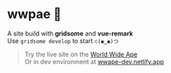 # wwpae 🦧

A site build with **gridsome** and **vue-remark**  
Use `gridsome develop` to start `⊂(◉‿◉)つ`

> Try the live site on the [World Wide Ape](https://wwape.com/)  
> Or in dev environment at [wwape-dev.netlify.app](https://wwape-dev.netlify.app/)